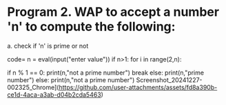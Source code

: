 #  Program 2. WAP to accept a number 'n' to compute the following:
a. check if 'n' is prime or not

code= n = eval(input("enter value"))
if n>1:
for i in range(2,n):

if n % 1 == 0:
print(n,"not a prime number")
break
else:
print(n,"prime number")
else:
print(n,"not a prime number")
Screenshot_20241227-002325_Chrome](https://github.com/user-attachments/assets/fd8a390b-ce1d-4aca-a3ab-d04b2cda5463)
